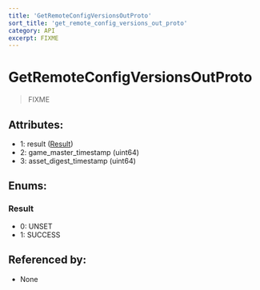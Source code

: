 ```yaml
---
title: 'GetRemoteConfigVersionsOutProto'
sort_title: 'get_remote_config_versions_out_proto'
category: API
excerpt: FIXME
---
```


# GetRemoteConfigVersionsOutProto

> FIXME

## Attributes:

- 1: result ([Result](#result))
- 2: game_master_timestamp (uint64)
- 3: asset_digest_timestamp (uint64)

## Enums:

### Result
- 0: UNSET
- 1: SUCCESS

## Referenced by:

- None
